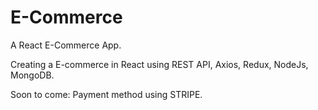 # E-Commerce
A React E-Commerce App.

Creating a E-commerce in React using REST API, Axios, Redux, NodeJs, MongoDB.

Soon to come: Payment method using STRIPE.
